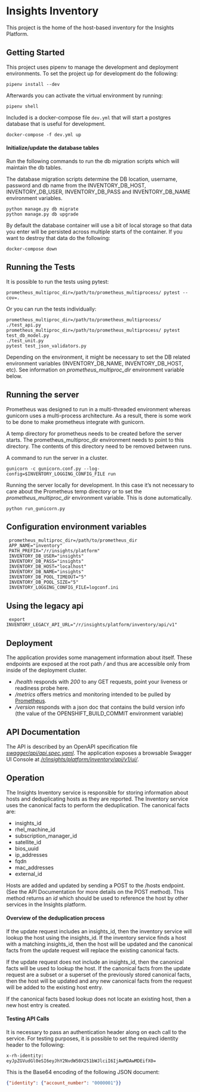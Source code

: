 # Insights Inventory

This project is the home of the host-based inventory for the Insights Platform.

## Getting Started

This project uses pipenv to manage the development and deployment environments.
To set the project up for development do the following:

```
pipenv install --dev
```

Afterwards you can activate the virtual environment by running:

```
pipenv shell
```

Included is a docker-compose file `dev.yml` that will start a postgres database that is
useful for development.

```
docker-compose -f dev.yml up
```

#### Initialize/update the database tables

Run the following commands to run the db migration scripts which will
maintain the db tables.

The database migration scripts determine the DB location, username,
password and db name from the INVENTORY_DB_HOST, INVENTORY_DB_USER,
INVENTORY_DB_PASS and INVENTORY_DB_NAME environment variables.
```
python manage.py db migrate
python manage.py db upgrade
```

By default the database container will use a bit of local storage so that data
you enter will be persisted across multiple starts of the container.  If you
want to destroy that data do the following:

```
docker-compose down
```

## Running the Tests

It is possible to run the tests using pytest:

```
prometheus_multiproc_dir=/path/to/prometheus_multiprocess/ pytest --cov=.
```

Or you can run the tests individually:

```
prometheus_multiproc_dir=/path/to/prometheus_multiprocess/ ./test_api.py
prometheus_multiproc_dir=/path/to/prometheus_multiprocess/ pytest test_db_model.py
./test_unit.py
pytest test_json_validators.py
```

Depending on the environment, it might be necessary to set the DB related environment
variables (INVENTORY_DB_NAME, INVENTORY_DB_HOST, etc).  See information on
_prometheus_multiproc_dir_ environment variable below.

## Running the server

Prometheus was designed to run in a multi-threaded
environment whereas gunicorn uses a multi-process
architecture.  As a result, there is some work
to be done to make prometheus integrate with
gunicorn.

A temp directory for prometheus needs to be created
before the server starts.  The prometheus_multiproc_dir
environment needs to point to this directory.  The
contents of this directory need to be removed between
runs.

A command to run the server in a cluster.

```
gunicorn -c gunicorn.conf.py --log-config=$INVENTORY_LOGGING_CONFIG_FILE run
```

Running the server locally for development. In this case it’s not necessary to
care about the Prometheus temp directory or to set the
_prometheus_multiproc_dir_ environment variable. This is done automatically.

```
python run_gunicorn.py 
```


## Configuration environment variables

```
 prometheus_multiproc_dir=/path/to/prometheus_dir
 APP_NAME="inventory"
 PATH_PREFIX="/r/insights/platform"
 INVENTORY_DB_USER="insights"
 INVENTORY_DB_PASS="insights"
 INVENTORY_DB_HOST="localhost"
 INVENTORY_DB_NAME="insights"
 INVENTORY_DB_POOL_TIMEOUT="5"
 INVENTORY_DB_POOL_SIZE="5"
 INVENTORY_LOGGING_CONFIG_FILE=logconf.ini
```


## Using the legacy api

```
 export INVENTORY_LEGACY_API_URL="/r/insights/platform/inventory/api/v1"
```


## Deployment

The application provides some management information about itself. These
endpoints are exposed at the root path _/_ and thus are accessible only
from inside of the deployment cluster.

* _/health_ responds with _200_ to any GET requests, point your liveness
  or readiness probe here.
* _/metrics_ offers metrics and monitoring intended to be pulled by
  [Prometheus](https://prometheus.io). 
* _/version_ responds with a json doc that contains the build version info
  (the value of the OPENSHIFT_BUILD_COMMIT environment variable)

## API Documentation

The API is described by an OpenAPI specification file
[_swagger/api/api.spec.yaml_](swagger/api.spec.yaml). The application exposes
a browsable Swagger UI Console at
[_/r/insights/platform/inventory/api/v1/ui/_](http://localhost:8080/r/insights/platform/inventory/api/v1/ui/).

## Operation

The Insights Inventory service is responsible for storing information
about hosts and deduplicating hosts as they are reported.  The
Inventory service uses the canonical facts to perform the deduplication.
The canonical facts are:
* insights_id
* rhel_machine_id
* subscription_manager_id
* satellite_id
* bios_uuid
* ip_addresses
* fqdn
* mac_addresses
* external_id

Hosts are added and updated by sending a POST to the /hosts endpoint.
(See the API Documentation for more details on the POST method).
This method returns an *id* which should be used to reference the host
by other services in the Insights platform.

#### Overview of the deduplication process

If the update request includes an insights_id, then the inventory service
will lookup the host using the insights_id.  If the inventory service
finds a host with a matching insights_id, then the host will be updated
and the canonical facts from the update request will replace the existing
canonical facts.

If the update request does not include an insights_id, then the canonical facts
will be used to lookup the host.  If the canonical facts from the update
request are a subset or a superset of the previously stored canonical facts,
then the host will be updated and any new canonical facts from the request
will be added to the existing host entry.

If the canonical facts based lookup does not locate an existing host, then
a new host entry is created.

#### Testing API Calls

It is necessary to pass an authentication header along on each call to the
service.  For testing purposes, it is possible to set the required identity
header to the following:

```
x-rh-identity: eyJpZGVudGl0eSI6eyJhY2NvdW50X251bWJlciI6IjAwMDAwMDEifX0=
```

This is the Base64 encoding of the following JSON document:

```json
{"identity": {"account_number": "0000001"}}
```
